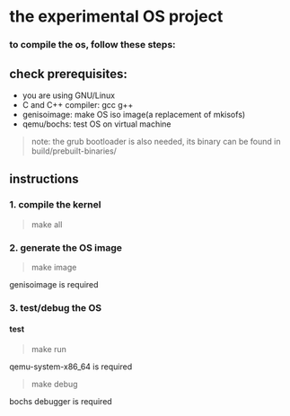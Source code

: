 # the experimental OS project

### to compile the os, follow these steps:

## check prerequisites:
+ you are using GNU/Linux
+ C and C++ compiler: gcc g++
+ genisoimage: make OS iso image(a replacement of mkisofs)
+ qemu/bochs: test OS on virtual machine

> note: the grub bootloader is also needed, its binary can be found in build/prebuilt-binaries/

## instructions
### 1. compile the kernel
> make all

### 2. generate the OS image
> make image

genisoimage is required
### 3. test/debug the OS
#### test
> make run

qemu-system-x86_64 is required

> make debug

bochs debugger is required

